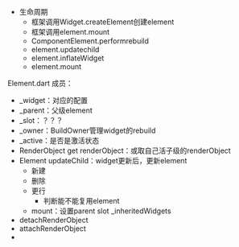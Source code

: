- 生命周期
  - 框架调用Widget.createElement创建element
  - 框架调用element.mount
  - ComponentElement.performrebuild
  - element.updatechild
  - element.inflateWidget
  - element.mount

Element.dart
成员：
- _widget：对应的配置
- _parent：父级element
- _slot：？？？
- _owner：BuildOwner管理widget的rebuild
- _active：是否是激活状态
- RenderObject get renderObject：或取自己活子级的renderObject
- Element updateChild：widget更新后，更新element
  - 新建
  - 删除
  - 更行
    - 判断能不能复用element
  - mount：设置parent slot _inheritedWidgets
- detachRenderObject
- attachRenderObject
- 